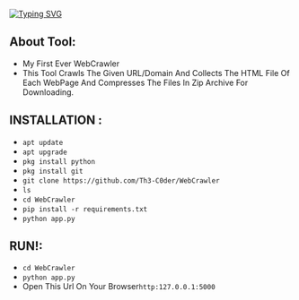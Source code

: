 [![Typing SVG](https://readme-typing-svg.demolab.com?font=Rubik+Glitch&pause=1000&color=00FF00&random=false&width=435&lines=WebCrawler+By+%5BTh3-C0der%5D)](https://th3-c0der.github.io)

## About Tool:
- My First Ever WebCrawler
- This Tool Crawls The Given URL/Domain And Collects The HTML File Of Each WebPage And Compresses The Files In Zip Archive For Downloading.


## INSTALLATION :

* `apt update`
* `apt upgrade`
* `pkg install python`
* `pkg install git`
* `git clone https://github.com/Th3-C0der/WebCrawler`
* `ls`
* `cd WebCrawler`
* `pip install -r requirements.txt`
* `python app.py`

## RUN!:

* `cd WebCrawler`
* `python app.py`
* Open This Url On Your Browser`http:127.0.0.1:5000`
